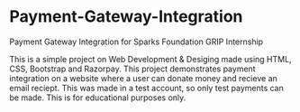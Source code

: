 # Payment-Gateway-Integration

Payment Gateway Integration for Sparks Foundation GRIP Internship

This is a simple project on Web Development & Desiging made using HTML, CSS, Bootstrap and Razorpay. This project demonstrates payment integration on a website where a user can donate money and recieve an email reciept. This was made in a test account, so only test payments can be made. This is for educational purposes only.
